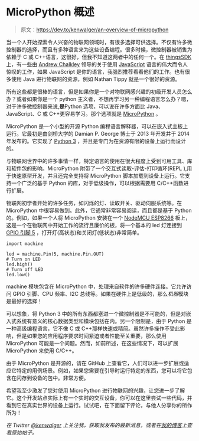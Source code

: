 # MicroPython 概述

> 原文：<https://dev.to/kenwalger/an-overview-of-micropython>

当一个人开始探索令人兴奋的物联网领域时，有很多选择可供选择。不仅有许多微控制器的选择，而且有多种语言来为这些设备编程。很多时候，微控制器被销售为依赖于 C 或 C++语言，这很好，但我不知道这两者中的任何一个。在 [thingsSDK](http://thingssdk.com/) 上，有一些由 [Andrew Chalkley](https://www.twitter.com/chalkers) 领导的关于使用 [JavaScript](https://www.javascript.com/) 语言的伟大而令人惊叹的工作，如果 JavaScript 是你的语言，我强烈推荐看看他们的工作。也有很多使用 Java 进行物联网的资源，例如 Nathan Tippy 就是一个很好的资源。

所有这些都是很棒的语言，但是如果你是一个对物联网感兴趣的初级开发人员怎么办？或者如果你是一个 python 主义者，不想再学习另一种编程语言怎么办？嗯，对于许多微控制器来说,**是**Python 选项，可以说在许多方面比 Java、JavaScript、C 或 C++更容易学习。那个选项就是 [MicroPython](http://micropython.org/) 。

MicroPython 是一个小型的开源 Python 编程语言解释器，可以在嵌入式主板上运行。它最初是由剑桥大学的 Damian P. George 博士于 2013 年开发并于 2014 年发布的。它实现了 [Python 3](http://www.python.org) ，并且是专门为在资源有限的设备上运行而设计的。

与物联网世界中的许多事情一样，特定语言的使用在很大程度上受到可用工具、库和软件包的影响。MicroPython 附带了一个交互式读取-评估-打印循环(REPL ),用于快速原型开发，并且还完全支持将 MicroPython 脚本加载到设备上运行。它支持一个广泛的基于 Python 的库，对于低级操作，可以根据需要用 C/C++函数进行扩展。

物联网初学者开始的许多任务，如闪烁的灯、读取开关、驱动伺服系统等。在 MicroPython 中很容易做到。此外，它通常非常容易阅读，而且都是基于 Python 的。例如，如果一个人将 MicroPython 安装在一个 [NodeMCU ESP8266](https://www.amazon.com/gp/product/B01N0B48NI/ref=as_li_tl?ie=UTF8&tag=kenwalgersite-20&camp=1789&creative=9325&linkCode=as2&creativeASIN=B01N0B48NI&linkId=dc1e9f82e2beb42bca36616a22b8820d) 板上，这是一个在物联网中开始工作的流行且廉价的板，将一个基本的 led 灯连接到 [GPIO 引脚 5](https://iotbytes.wordpress.com/nodemcu-pinout/) ，打开灯(高状态)和关闭灯(低状态)非常简单。

```
import machine

led = machine.Pin(5, machine.Pin.OUT)
# Turn on LED
led.high()
# Turn off LED
led.low()

```

machine 模块包含在 MicroPython 中，处理来自软件的许多硬件连接。它允许访问 GPIO 引脚、CPU 频率、I2C 总线等。如果在硬件上是低级的，那么*机器*模块是最好的选择！

可以想象，将 Python 3 中的所有东西都塞进一个微控制器是不可能的，但是对嵌入式系统有意义的核心数据类型和模块包括在内。另一个限制是，由于 Python 是一种高级编程语言，它不像 C 或 C++那样快速或精简。虽然许多操作不受此影响，但是如果您的应用程序要求时间紧迫或者性能至关重要，那么使用 MicroPython 可能是一个问题。然而，如前所述，在这些情况下，可以扩展 MicroPython 来使用 C/C++。

由于 MicroPython 是开源的，请在 GitHub 上查看它，人们可以进一步扩展或适应它特定的用例场景。例如，如果您需要在引导时运行特定的东西，您可以将它包含在闪存到设备的包中。非常方便。

希望我至少激发了您对使用 MicroPython 进行物联网的兴趣，让您进一步了解它。这个开发站点实际上有一个实时的交互设备，你可以在这里尝试一些代码，并看到它在真实世界的设备上运行。试试吧，在下面留下评论，与他人分享你的所作所为！

*在 Twitter [@kenwalger](https://www.twitter.com/kenwalger) 上关注我，获取我发布的最新消息，或者在[我的博客](https://www.kenwalger.com/blog)上查看原始帖子。*